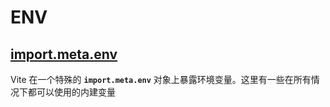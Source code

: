 # ENV

## [import.meta.env](https://cn.vitejs.dev/guide/env-and-mode.html)

Vite 在一个特殊的 **`import.meta.env`** 对象上暴露环境变量。这里有一些在所有情况下都可以使用的内建变量
